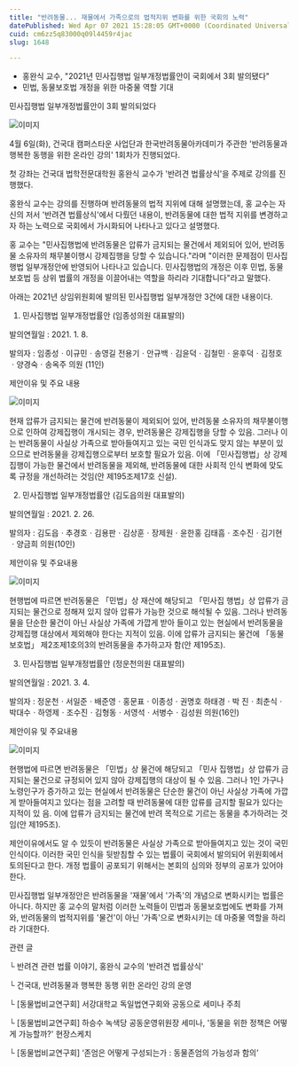 ```yaml
---
title: "반려동물... 재물에서 가족으로의 법적지위 변화를 위한 국회의 노력"
datePublished: Wed Apr 07 2021 15:28:05 GMT+0000 (Coordinated Universal Time)
cuid: cm6zz5q83000q09l4459r4jac
slug: 1648

---
```



- 홍완식 교수, "2021년 민사집행법 일부개정법률안이 국회에서 3회 발의됐다"
- 민법, 동물보호법 개정을 위한 마중물 역할 기대

민사집행법 일부개정법률안이 3회 발의되었다

![이미지](https://cdn.hashnode.com/res/hashnode/image/upload/v1739247666752/f69d6697-3616-4710-9e44-fa3fe5f488ee.jpeg)

4월 6일(화), 건국대 캠퍼스타운 사업단과 한국반려동물아카데미가 주관한 '반려동물과 행복한 동행을 위한 온라인 강의' 1회차가 진행되었다.

첫 강좌는 건국대 법학전문대학원 홍완식 교수가 '반려견 법률상식'을 주제로 강의를 진행했다.

홍완식 교수는 강의를 진행하며 반려동물의 법적 지위에 대해 설명했는데, 홍 교수는 자신의 저서 '반려견 법률상식'에서 다뤘던 내용이, 반려동물에 대한 법적 지위를 변경하고자 하는 노력으로 국회에서 가시화되어 나타나고 있다고 설명했다.

홍 교수는 "민사집행법에 반려동물은 압류가 금지되는 물건에서 제외되어 있어, 반려동물 소유자의 채무불이행시 강제집행을 당할 수 있습니다."라며 "이러한 문제점이 민사집행법 일부개정안에 반영되어 나타나고 있습니다. 민사집행법의 개정은 이후 민법, 동물보호법 등 상위 법률의 개정을 이끌어내는 역할을 하리라 기대합니다"라고 말했다.

아래는 2021년 상임위원회에 발의된 민사집행법 일부개정안 3건에 대한 내용이다.

1. 민사집행법 일부개정법률안 (임종성의원 대표발의)

발의연월일 : 2021. 1. 8.

발의자 : 임종성ㆍ이규민ㆍ송영길 전용기ㆍ안규백ㆍ김윤덕ㆍ김철민ㆍ윤후덕ㆍ김정호ㆍ양경숙ㆍ송옥주 의원 (11인)

제안이유 및 주요 내용

![이미지](https://cdn.hashnode.com/res/hashnode/image/upload/v1739247668592/badf9f1e-9b2f-4a27-aac7-1bab08be9982.jpeg)

현재 압류가 금지되는 물건에 반려동물이 제외되어 있어, 반려동물 소유자의 채무불이행으로 인하여 강제집행이 개시되는 경우, 반려동물은 강제집행을 당할 수 있음. 그러나 이는 반려동물이 사실상 가족으로 받아들여지고 있는 국민 인식과도 맞지 않는 부분이 있으므로 반려동물을 강제집행으로부터 보호할 필요가 있음. 이에 「민사집행법」상 강제집행이 가능한 물건에서 반려동물을 제외해, 반려동물에 대한 사회적 인식 변화에 맞도록 규정을 개선하려는 것임(안 제195조제17호 신설).

2. 민사집행법 일부개정법률안 (김도읍의원 대표발의)

발의연월일 : 2021. 2. 26.

발의자 : 김도읍ㆍ추경호ㆍ김용판ㆍ김상훈ㆍ장제원ㆍ윤한홍 김태흠ㆍ조수진ㆍ김기현ㆍ양금희 의원(10인)

제안이유 및 주요내용

![이미지](https://cdn.hashnode.com/res/hashnode/image/upload/v1739247670551/fe96e575-1668-474e-b094-a0b43811330c.jpeg)

현행법에 따르면 반려동물은 「민법」상 재산에 해당되고 「민사집 행법」상 압류가 금지되는 물건으로 정해져 있지 않아 압류가 가능한 것으로 해석될 수 있음. 그러나 반려동물을 단순한 물건이 아닌 사실상 가족에 가깝게 받아 들이고 있는 현실에서 반려동물을 강제집행 대상에서 제외해야 한다는 지적이 있음. 이에 압류가 금지되는 물건에 「동물보호법」 제2조제1호의3의 반려동물을 추가하고자 함(안 제195조).

3. 민사집행법 일부개정법률안 (정운천의원 대표발의)

발의연월일 : 2021. 3. 4.

발의자 : 정운천ㆍ서일준ㆍ배준영ㆍ홍문표ㆍ이종성ㆍ권명호 하태경ㆍ박 진ㆍ최춘식ㆍ박대수ㆍ하영제ㆍ조수진ㆍ김형동ㆍ서영석ㆍ서병수ㆍ김성원 의원(16인)

제안이유 및 주요내용

![이미지](https://cdn.hashnode.com/res/hashnode/image/upload/v1739247672671/0e5285d3-e093-40ca-bf76-f200c6edc66d.jpeg)

현행법에 따르면 반려동물은 「민법」상 물건에 해당되고 「민사 집행법」상 압류가 금지되는 물건으로 규정되어 있지 않아 강제집행의 대상이 될 수 있음. 그러나 1인 가구나 노령인구가 증가하고 있는 현실에서 반려동물은 단순한 물건이 아닌 사실상 가족에 가깝게 받아들여지고 있다는 점을 고려할 때 반려동물에 대한 압류를 금지할 필요가 있다는 지적이 있 음. 이에 압류가 금지되는 물건에 반려 목적으로 기르는 동물을 추가하려는 것임(안 제195조).

제안이유에서도 알 수 있듯이 반려동물은 사실상 가족으로 받아들여지고 있는 것이 국민 인식이다. 이러한 국민 인식을 뒷받침할 수 있는 법률이 국회에서 발의되어 위원회에서 토의된다고 한다. 개정 법률이 공포되기 위해서는 본회의 심의와 정부의 공포가 있어야 한다.

민사집행법 일부개정안은 반려동물을 '재물'에서 '가족'의 개념으로 변화시키는 법률은 아니다. 하지만 홍 교수의 말처럼 이러한 노력들이 민법과 동물보호법에도 변화를 가져와, 반려동물의 법적지위를 '물건'이 아닌 '가족'으로 변화시키는 데 마중물 역할을 하리라 기대한다.

관련 글

└ 반려견 관련 법률 이야기, 홍완식 교수의 '반려견 법률상식'

└ 건국대, 반려동물과 행복한 동행 위한 온라인 강의 운영

└ [동물법비교연구회] 서강대학교 독일법연구회와 공동으로 세미나 주최

└ [동물법비교연구회] 하승수 녹색당 공동운영위원장 세미나, '동물을 위한 정책은 어떻게 가능할까?' 현장스케치

└ [동물법비교연구회] ‘존엄은 어떻게 구성되는가 : 동물존엄의 가능성과 함의’